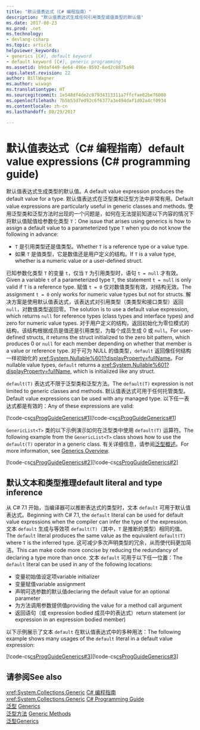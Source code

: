 ```yaml
---
title: "默认值表达式（C# 编程指南）"
description: "默认值表达式生成任何引用类型或值类型的默认值"
ms.date: 2017-08-23
ms.prod: .net
ms.technology:
- devlang-csharp
ms.topic: article
helpviewer_keywords:
- generics [C#], default keyword
- default keyword [C#], generic programming
ms.assetid: b9daf449-4e64-496e-8592-6ed2c8875a98
caps.latest.revision: 22
author: BillWagner
ms.author: wiwagn
ms.translationtype: HT
ms.sourcegitcommit: 1e548df4de2c07934313311a7ffcfae82be76000
ms.openlocfilehash: 7b5b53d7ed92c6f6377a3e494daf1d02a4cf0934
ms.contentlocale: zh-cn
ms.lasthandoff: 08/29/2017

---
```

# <a name="default-value-expressions-c-programming-guide"></a><span data-ttu-id="87359-103">默认值表达式（C# 编程指南）</span><span class="sxs-lookup"><span data-stu-id="87359-103">default value expressions (C# programming guide)</span></span>

<span data-ttu-id="87359-104">默认值表达式生成类型的默认值。</span><span class="sxs-lookup"><span data-stu-id="87359-104">A default value expression produces the default value for a type.</span></span> <span data-ttu-id="87359-105">默认值表达式在泛型类和泛型方法中非常有用。</span><span class="sxs-lookup"><span data-stu-id="87359-105">Default value expressions are particularly useful in generic classes and methods.</span></span> <span data-ttu-id="87359-106">使用泛型类和泛型方法时出现的一个问题是，如何在无法提前知道以下内容的情况下将默认值赋值给参数化类型 `T`：</span><span class="sxs-lookup"><span data-stu-id="87359-106">One issue that arises using generics is how to assign a default value to a parameterized type `T` when you do not know the following in advance:</span></span>

- <span data-ttu-id="87359-107">`T` 是引用类型还是值类型。</span><span class="sxs-lookup"><span data-stu-id="87359-107">Whether `T` is a reference type or a value type.</span></span>
- <span data-ttu-id="87359-108">如果 `T` 是值类型，它是数值还是用户定义的结构。</span><span class="sxs-lookup"><span data-stu-id="87359-108">If `T` is a value type, whether is a numeric value or a user-defined struct.</span></span>

 <span data-ttu-id="87359-109">已知参数化类型 `T` 的变量 `t`，仅当 `T` 为引用类型时，语句 `t = null` 才有效。</span><span class="sxs-lookup"><span data-stu-id="87359-109">Given a variable `t` of a parameterized type `T`, the statement `t = null` is only valid if `T` is a reference type.</span></span> <span data-ttu-id="87359-110">赋值 `t = 0` 仅对数值类型有效，对结构无效。</span><span class="sxs-lookup"><span data-stu-id="87359-110">The assignment `t = 0` only works for numeric value types but not for structs.</span></span> <span data-ttu-id="87359-111">解决方案是使用默认值表达式，该表达式对引用类型（类类型和接口类型）返回 `null`，对数值类型返回零。</span><span class="sxs-lookup"><span data-stu-id="87359-111">The solution is to use a default value expression, which returns `null` for reference types (class types and interface types) and zero for numeric value types.</span></span> <span data-ttu-id="87359-112">对于用户定义的结构，返回初始化为零位模式的结构，该结构根据成员是值还是引用类型，为每个成员生成 0 或 `null`。</span><span class="sxs-lookup"><span data-stu-id="87359-112">For user-defined structs, it returns the struct initialized to the zero bit pattern, which produces 0 or `null` for each member depending on whether that member is a value or reference type.</span></span> <span data-ttu-id="87359-113">对于可为 NULL 的值类型，`default` 返回像任何结构一样初始化的 <xref:System.Nullable%601?displayProperty=fullName>。</span><span class="sxs-lookup"><span data-stu-id="87359-113">For nullable value types, `default` returns a <xref:System.Nullable%601?displayProperty=fullName>, which is initialized like any struct.</span></span>

<span data-ttu-id="87359-114">`default(T)` 表达式不限于泛型类和泛型方法。</span><span class="sxs-lookup"><span data-stu-id="87359-114">The `default(T)` expression is not limited to generic classes and methods.</span></span> <span data-ttu-id="87359-115">默认值表达式可用于任何托管类型。</span><span class="sxs-lookup"><span data-stu-id="87359-115">Default value expressions can be used with any managed type.</span></span> <span data-ttu-id="87359-116">以下任一表达式都是有效的：</span><span class="sxs-lookup"><span data-stu-id="87359-116">Any of these expressions are valid:</span></span>

 <span data-ttu-id="87359-117">[!code-cs[csProgGuideGenerics#1](../../../../samples/snippets/csharp/programming-guide/statements-expressions-operators/default-value-expressions.cs)]</span><span class="sxs-lookup"><span data-stu-id="87359-117">[!code-cs[csProgGuideGenerics#1](../../../../samples/snippets/csharp/programming-guide/statements-expressions-operators/default-value-expressions.cs)]</span></span>

 <span data-ttu-id="87359-118">`GenericList<T>` 类的以下示例演示如何在泛型类中使用 `default(T)` 运算符。</span><span class="sxs-lookup"><span data-stu-id="87359-118">The following example from the `GenericList<T>` class shows how to use the `default(T)` operator in a generic class.</span></span> <span data-ttu-id="87359-119">有关详细信息，请参阅[泛型概述](../generics/introduction-to-generics.md)。</span><span class="sxs-lookup"><span data-stu-id="87359-119">For more information, see [Generics Overview](../generics/introduction-to-generics.md).</span></span>

 <span data-ttu-id="87359-120">[!code-cs[csProgGuideGenerics#2](../../../../samples/snippets/csharp/VS_Snippets_VBCSharp/csProgGuideGenerics/CS/Generics.cs#Snippet41)]</span><span class="sxs-lookup"><span data-stu-id="87359-120">[!code-cs[csProgGuideGenerics#2](../../../../samples/snippets/csharp/VS_Snippets_VBCSharp/csProgGuideGenerics/CS/Generics.cs#Snippet41)]</span></span>

## <a name="default-literal-and-type-inference"></a><span data-ttu-id="87359-121">默认文本和类型推理</span><span class="sxs-lookup"><span data-stu-id="87359-121">default literal and type inference</span></span>

<span data-ttu-id="87359-122">从 C# 7.1 开始，当编译器可以推断表达式的类型时，文本 `default` 可用于默认值表达式。</span><span class="sxs-lookup"><span data-stu-id="87359-122">Beginning with C# 7.1, the `default` literal can be used for default value expressions when the compiler can infer the type of the expression.</span></span> <span data-ttu-id="87359-123">文本 `default` 生成与等效项 `default(T)`（其中，`T` 是推断的类型）相同的值。</span><span class="sxs-lookup"><span data-stu-id="87359-123">The `default` literal produces the same value as the equivalent `default(T)` where `T` is the inferred type.</span></span> <span data-ttu-id="87359-124">这可减少多次声明类型的冗余，从而使代码更加简洁。</span><span class="sxs-lookup"><span data-stu-id="87359-124">This can make code more concise by reducing the redundancy of declaring a type more than once.</span></span> <span data-ttu-id="87359-125">文本 `default` 可用于以下任一位置：</span><span class="sxs-lookup"><span data-stu-id="87359-125">The `default` literal can be used in any of the following locations:</span></span>

- <span data-ttu-id="87359-126">变量初始值设定项</span><span class="sxs-lookup"><span data-stu-id="87359-126">variable initializer</span></span>
- <span data-ttu-id="87359-127">变量赋值</span><span class="sxs-lookup"><span data-stu-id="87359-127">variable assignment</span></span>
- <span data-ttu-id="87359-128">声明可选参数的默认值</span><span class="sxs-lookup"><span data-stu-id="87359-128">declaring the default value for an optional parameter</span></span>
- <span data-ttu-id="87359-129">为方法调用参数提供值</span><span class="sxs-lookup"><span data-stu-id="87359-129">providing the value for a method call argument</span></span>
- <span data-ttu-id="87359-130">返回语句（或 expression bodied 成员中的表达式）</span><span class="sxs-lookup"><span data-stu-id="87359-130">return statement (or expression in an expression bodied member)</span></span>

<span data-ttu-id="87359-131">以下示例展示了文本 `default` 在默认值表达式中的多种用法：</span><span class="sxs-lookup"><span data-stu-id="87359-131">The following example shows many usages of the `default` literal in a default value expression:</span></span>

<span data-ttu-id="87359-132">[!code-cs[csProgGuideGenerics#3](../../../../samples/snippets/csharp/programming-guide/statements-expressions-operators/default-literal.cs)]</span><span class="sxs-lookup"><span data-stu-id="87359-132">[!code-cs[csProgGuideGenerics#3](../../../../samples/snippets/csharp/programming-guide/statements-expressions-operators/default-literal.cs)]</span></span>

## <a name="see-also"></a><span data-ttu-id="87359-133">请参阅</span><span class="sxs-lookup"><span data-stu-id="87359-133">See also</span></span>

 <span data-ttu-id="87359-134"><xref:System.Collections.Generic> [C# 编程指南](../index.md) </span><span class="sxs-lookup"><span data-stu-id="87359-134"><xref:System.Collections.Generic> [C# Programming Guide](../index.md) </span></span>  
 <span data-ttu-id="87359-135">[泛型](../generics/index.md) </span><span class="sxs-lookup"><span data-stu-id="87359-135">[Generics](../generics/index.md) </span></span>  
 <span data-ttu-id="87359-136">[泛型方法](../generics/generic-methods.md) </span><span class="sxs-lookup"><span data-stu-id="87359-136">[Generic Methods](../generics/generic-methods.md) </span></span>  
 [<span data-ttu-id="87359-137">泛型</span><span class="sxs-lookup"><span data-stu-id="87359-137">Generics</span></span>](~/docs/standard/generics/index.md)   

